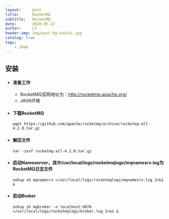 ```yaml
---
layout:     post
title:      RocketMQ
subtitle:   RocketMQ
date:       2020-05-22
author:     LT
header-img: img/post-bg-kuaidi.jpg
catalog: true
tags:
    - JAVA
---
```


## 安装

- #### 准备工作
  - RocketMQ官网地址为：http://rocketmq.apache.org/
  - JAVA环境
  
- #### 下载RocketMQ

  ```
  wget https://github.com/apache/rocketmq/archive/rocketmq-all-4.2.0.tar.gz
  ```

- #### 解压文件

  ```
  tar -zxvf rocketmq-all-4.2.0.tar.gz
  ```

- #### 启动Nameserver，其中/usr/local/logs/rocketmqlogs/mqnamesrv.log为RocketMQ日志文件

    ```
    nohup sh mqnamesrv >/usr/local/logs/rocketmqlogs/mqnamesrv.log 2>&1 &
    ```

- #### 启动Broker

    ```
    nohup sh mqbroker -n localhost:9876 >/usr/local/logs/rocketmqlogs/broker.log 2>&1 &
    ```


